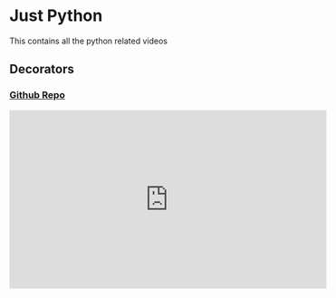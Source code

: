 # Just Python
This contains all the python related videos

## Decorators

### [Github Repo](https://github.com/c17hawke/Just-python/tree/main/Decorator_example)

<iframe width="560" height="315" src="https://www.youtube.com/embed/xMYrpEwNtHs" title="YouTube video player" frameborder="0" allow="accelerometer; autoplay; clipboard-write; encrypted-media; gyroscope; picture-in-picture" allowfullscreen></iframe>

